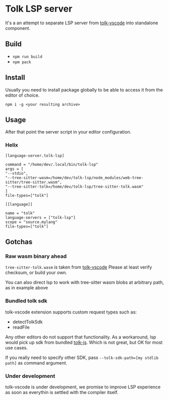 # Tolk LSP server

It's a an attempt to separate LSP server from [tolk-vscode](https://github.com/ton-blockchain/tolk-vscode)
into standalone component.

## Build
- `npm run build`
- `npm pack`

## Install

Usually you need to install package globally
to be able to access it from the editor of choice.

``` shell
npm i -g <your resulting archive>
```

## Usage

After that point the server script
in your editor configuration.

### Helix

```
[language-server.tolk-lsp]

command = "/home/dev/.local/bin/tolk-lsp"
args = [
"--stdio",
"--tree-sitter-wasm=/home/dev/tolk-lsp/node_modules/web-tree-sitter/tree-sitter.wasm",
"--tree-sitter-tolk=/home/dev/tolk-lsp/tree-sitter-tolk.wasm"
]
file-types=["tolk"]

[[language]]

name = "tolk"
language-servers = ["tolk-lsp"]
scope = "source.mylang"
file-types=["tolk"]

```

## Gotchas

### Raw wasm binary ahead

`tree-sitter-tolk.wasm` is taken from [tolk-vscode](https://github.com/ton-blockchain/tolk-vscode/blob/master/server/tree-sitter-tolk.wasm)
Please at least verify checksum, or build your own.

You can also direct lsp to work with tree-sitter wasm blobs at arbitrary path,
as in example above

### Bundled tolk sdk

tolk-vscode extension supports custom request types such as:
- detectTolkSdk
- readFile

Any other editors do not support that functionality.
As a workaround, lsp would pick up sdk from bundled [tolk-js](https://github.com/ton-blockchain/tolk-js).
Which is not great, but OK for most use cases.

If you really need to specify other SDK, pass `--tolk-sdk-path=[my stdlib path]` as command argument.

### Under development

tolk-vscode is under development, we promise to improve LSP experience as soon as
everythin is settled with the compiler itself.
